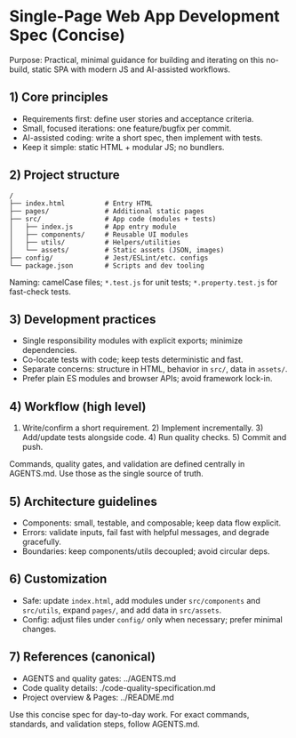 # Single-Page Web App Development Spec (Concise)

Purpose: Practical, minimal guidance for building and iterating on this no-build, static SPA with modern JS and AI-assisted workflows.

## 1) Core principles

- Requirements first: define user stories and acceptance criteria.
- Small, focused iterations: one feature/bugfix per commit.
- AI-assisted coding: write a short spec, then implement with tests.
- Keep it simple: static HTML + modular JS; no bundlers.

## 2) Project structure

```
/
├── index.html          # Entry HTML
├── pages/              # Additional static pages
├── src/                # App code (modules + tests)
│   ├── index.js        # App entry module
│   ├── components/     # Reusable UI modules
│   ├── utils/          # Helpers/utilities
│   └── assets/         # Static assets (JSON, images)
├── config/             # Jest/ESLint/etc. configs
└── package.json        # Scripts and dev tooling
```

Naming: camelCase files; `*.test.js` for unit tests; `*.property.test.js` for fast-check tests.

## 3) Development practices

- Single responsibility modules with explicit exports; minimize dependencies.
- Co-locate tests with code; keep tests deterministic and fast.
- Separate concerns: structure in HTML, behavior in `src/`, data in `assets/`.
- Prefer plain ES modules and browser APIs; avoid framework lock-in.

## 4) Workflow (high level)

1. Write/confirm a short requirement. 2) Implement incrementally. 3) Add/update tests alongside code. 4) Run quality checks. 5) Commit and push.

Commands, quality gates, and validation are defined centrally in AGENTS.md. Use those as the single source of truth.

## 5) Architecture guidelines

- Components: small, testable, and composable; keep data flow explicit.
- Errors: validate inputs, fail fast with helpful messages, and degrade gracefully.
- Boundaries: keep components/utils decoupled; avoid circular deps.

## 6) Customization

- Safe: update `index.html`, add modules under `src/components` and `src/utils`, expand `pages/`, and add data in `src/assets`.
- Config: adjust files under `config/` only when necessary; prefer minimal changes.

## 7) References (canonical)

- AGENTS and quality gates: ../AGENTS.md
- Code quality details: ./code-quality-specification.md
- Project overview & Pages: ../README.md

Use this concise spec for day-to-day work. For exact commands, standards, and validation steps, follow AGENTS.md.

